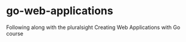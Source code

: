 # go-web-applications
Following along with the pluralsight Creating Web Applications with Go course
